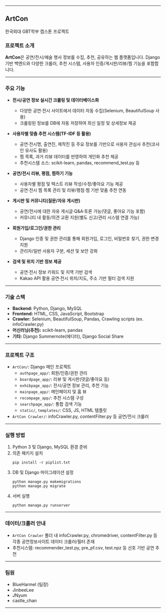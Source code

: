 ***

## ArtCon

한국외대 GBT학부 캡스톤 프로젝트

### 프로젝트 소개

**ArtCon**은 공연/전시/예술 행사 정보를 수집, 추천, 공유하는 웹 플랫폼입니다. Django 기반 백엔드와 다양한 크롤러, 추천 시스템, 사용자 인증/게시판/리뷰/찜 기능을 포함합니다.

***

### 주요 기능

- **전시/공연 정보 실시간 크롤링 및 데이터베이스화**
  - 다양한 공연·전시 사이트에서 데이터 자동 수집(Selenium, BeautifulSoup 사용)
  - 크롤링된 정보를 DB에 자동 저장하여 최신 일정 및 상세정보 제공

- **사용자별 맞춤 추천 시스템(TF-IDF 등 활용)**
  - 공연·전시명, 출연진, 제작진 등 주요 정보를 기반으로 사용자 관심사 추천(코사인 유사도 활용)
  - 찜 목록, 과거 리뷰 데이터를 반영하여 개인화 추천 제공
  - 추천시스템 소스: scikit-learn, pandas, recommend_test.py 등

- **공연/전시 리뷰, 평점, 찜하기 기능**
  - 사용자별 평점 및 텍스트 리뷰 작성/수정/좋아요 기능 제공
  - 공연·전시 찜 목록 관리 및 리뷰/평점·찜 기반 맞춤 추천 연동

- **게시판 및 커뮤니티(질문/자유 게시판)**
  - 공연/전시에 대한 자유 게시글·Q&A·토론 가능(댓글, 좋아요 기능 포함)
  - 커뮤니티 내 활동/의견 교환 지원(별도 신고/관리 시스템 연결 가능)

- **회원가입/로그인/권한 관리**
  - Django 인증 및 권한 관리를 통해 회원가입, 로그인, 비밀번호 찾기, 권한 변경 지원
  - 관리자/일반 사용자 구분, 세션 및 보안 강화

- **검색 및 위치 기반 정보 제공**
  - 공연·전시 정보 키워드 및 지역 기반 검색
  - Kakao API 활용 공연·전시 위치/지도, 주소 기반 필터 검색 지원

***

### 기술 스택

- **Backend:** Python, Django, MySQL
- **Frontend:** HTML, CSS, JavaScript, Bootstrap
- **Crawler:** Selenium, BeautifulSoup, Pandas, Crawling scripts (ex. infoCrawler.py)
- **머신러닝(추천):** scikit-learn, pandas
- **기타:** Django Summernote(에디터), Django Social Share

***

### 프로젝트 구조

- `ArtCon/`: Django 메인 프로젝트
  - `authpage_app/`: 회원/인증/권한 관리
  - `boardpage_app/`: 리뷰 및 게시판(댓글/좋아요 등)
  - `exhibpage_app/`: 전시/공연 정보 관리, 추천 기능
  - `mainpage_app/`: 메인페이지 및 홈 뷰
  - `recompage_app/`: 추천 시스템 구성
  - `searchpage_app/`: 통합 검색 기능
  - `static/`, `templates/`: CSS, JS, HTML 템플릿
- `ArtCon Crawler/`: infoCrawler.py, contentFilter.py 등 공연/전시 크롤러

***

### 실행 방법

1. Python 3 및 Django, MySQL 환경 준비
2. 의존 패키지 설치
   ```
   pip install -r piplist.txt
   ```
3. DB 및 Django 마이그레이션 설정
   ```
   python manage.py makemigrations
   python manage.py migrate
   ```
4. 서버 실행
   ```
   python manage.py runserver
   ```

***

### 데이터/크롤러 안내

- `ArtCon Crawler` 폴더 내 infoCrawler.py, chromedriver, contentFilter.py 등 각종 공연정보사이트 데이터 크롤러/필터 존재
- 추천시스템: recommender_test.py, pre_pf.csv, test.npz 등 선호 기반 공연 추천

***

### 팀원

- BlueHarmel (팀장)
- JinbeeLee
- JNyum
- castle_chan

***
